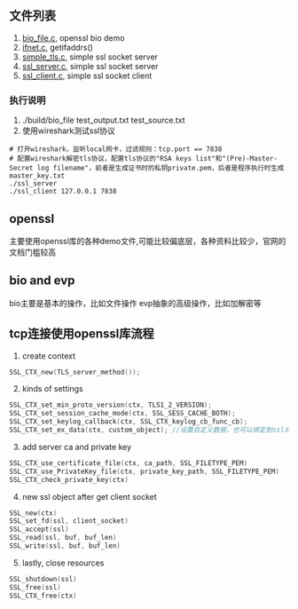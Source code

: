 ## 文件列表
1. [bio_file.c](./bio_file.c), openssl bio demo
2. [ifnet.c](./ifnet.c), getifaddrs()
3. [simple_tls.c](./simple_tls.c), simple ssl socket server
4. [ssl_server.c](./ssl_server.c), simple ssl socket server
5. [ssl_client.c](./ssl_client.c), simple ssl socket client
### 执行说明
1. ./build/bio_file test_output.txt test_source.txt
2. 使用wireshark测试ssl协议
```shell
# 打开wireshark，监听local网卡，过滤规则：tcp.port == 7838
# 配置wireshark解密tls协议，配置tls协议的"RSA keys list"和"(Pre)-Master-Secret log filename"，前者是生成证书时的私钥private.pem，后者是程序执行时生成master_key.txt
./ssl_server 
./ssl_client 127.0.0.1 7838
```
## openssl
主要使用openssl库的各种demo文件,可能比较偏底层，各种资料比较少，官网的文档门槛较高
## bio and evp
bio主要是基本的操作，比如文件操作
evp抽象的高级操作，比如加解密等
## tcp连接使用openssl库流程
1. create context
```c
SSL_CTX_new(TLS_server_method());
```
2. kinds of settings
```c
SSL_CTX_set_min_proto_version(ctx, TLS1_2_VERSION);
SSL_CTX_set_session_cache_mode(ctx, SSL_SESS_CACHE_BOTH);
SSL_CTX_set_keylog_callback(ctx, SSL_CTX_keylog_cb_func_cb);
SSL_CTX_set_ex_data(ctx, custom_object); //设置自定义数据，也可以绑定到ssl对象上
```
3. add server ca and private key
```c
SSL_CTX_use_certificate_file(ctx, ca_path, SSL_FILETYPE_PEM)
SSL_CTX_use_PrivateKey_file(ctx, private_key_path, SSL_FILETYPE_PEM)
SSL_CTX_check_private_key(ctx)
```
4. new ssl object after get client socket
```c
SSL_new(ctx)
SSL_set_fd(ssl, client_socket)
SSL_accept(ssl)
SSL_read(ssl, buf, buf_len)
SSL_write(ssl, buf, buf_len)
```
5. lastly, close resources
```c
SSL_shutdown(ssl)
SSL_free(ssl)
SSL_CTX_free(ctx)
```